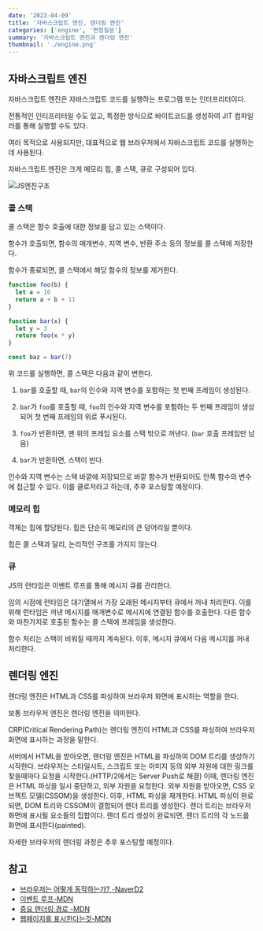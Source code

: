 ```yaml
---
date: '2023-04-09'
title: '자바스크립트 엔진, 렌더링 엔진'
categories: ['engine', '면접질문']
summary: '자바스크립트 엔진과 렌더링 엔진'
thumbnail: './engine.png'
---
```


## 자바스크립트 엔진

자바스크립트 엔진은 자바스크립트 코드를 실행하는 프로그램 또는 인터프리터이다.

전통적인 인티프리터일 수도 있고, 특정한 방식으로 바이트코드를 생성하여 JIT 컴파일러를 통해 실행할 수도 있다.

여러 목적으로 사용되지만, 대표적으로 웹 브라우저에서 자바스크립트 코드를 실행하는 데 사용된다.

자바스크립트 엔진은 크게 메모리 힙, 콜 스택, 큐로 구성되어 있다.

![JS엔진구조](https://developer.mozilla.org/en-US/docs/Web/JavaScript/Event_loop/the_javascript_runtime_environment_example.svg)

### 콜 스택

콜 스택은 함수 호출에 대한 정보를 담고 있는 스택이다.

함수가 호출되면, 함수의 매개변수, 지역 변수, 반환 주소 등의 정보를 콜 스택에 저장한다.

함수가 종료되면, 콜 스택에서 해당 함수의 정보를 제거한다.

```js
function foo(b) {
  let a = 10
  return a + b + 11
}

function bar(x) {
  let y = 3
  return foo(x * y)
}

const baz = bar(7)
```

위 코드를 실행하면, 콜 스택은 다음과 같이 변한다.

1. `bar`를 호출할 때, `bar`의 인수와 지역 변수를 포함하는 첫 번째 프레임이 생성된다.

2. `bar`가 `foo`를 호출할 때, `foo`의 인수와 지역 변수를 포함하는 두 번째 프레임이 생성되어 첫 번째 프레임의 위로 푸시된다.

3. `foo`가 반환하면, 맨 위의 프레임 요소를 스택 밖으로 꺼낸다. (`bar` 호출 프레임만 남음)

4. `bar`가 반환하면, 스택이 빈다.

인수와 지역 변수는 스택 바깥에 저장되므로 바깥 함수가 반환되어도 안쪽 함수의 변수에 접근할 수 있다. 이를 클로저라고 하는데, 추후 포스팅할 예정이다.

### 메모리 힙

객체는 힙에 할당된다. 힙은 단순히 메모리의 큰 덩어리일 뿐이다.

힙은 콜 스택과 달리, 논리적인 구조를 가지지 않는다.

### 큐

JS의 런타임은 이벤트 루프를 통해 메시지 큐를 관리한다.

임의 시점에 런타임은 대기열에서 가장 오래된 메시지부터 큐에서 꺼내 처리한다. 이를 위해 런타임은 꺼낸 메시지를 매개변수로 메시지에 연결된 함수를 호출한다. 다른 함수와 마찬가지로 호출된 함수는 콜 스택에 프레임을 생성한다.

함수 처리는 스택이 비워질 때까지 계속된다. 이후, 메시지 큐에서 다음 메시지를 꺼내 처리한다.

## 렌더링 엔진

렌더링 엔진은 HTML과 CSS를 파싱하여 브라우저 화면에 표시하는 역할을 한다.

보통 브라우저 엔진은 렌더링 엔진을 의미한다.

CRP(Critical Rendering Path)는 렌더링 엔진이 HTML과 CSS를 파싱하여 브라우저 화면에 표시하는 과정을 말한다.

서버에서 HTML을 받아오면, 렌더링 엔진은 HTML을 파싱하여 DOM 트리를 생성하기 시작한다. 브라우저는 스타일시트, 스크립트 또는 이미지 등의 외부 자원에 대한 링크를 찾을때마다 요청을 시작한다.(HTTP/2에서는 Server Push로 해결) 이때, 렌더링 엔진은 HTML 파싱을 일시 중단하고, 외부 자원을 요청한다. 외부 자원을 받아오면, CSS 오브젝트 모델(CSSOM)을 생성한다. 이후, HTML 파싱을 재개한다. HTML 파싱이 완료되면, DOM 트리와 CSSOM이 결합되어 렌더 트리를 생성한다. 렌더 트리는 브라우저 화면에 표시될 요소들의 집합이다. 렌더 트리 생성이 완료되면, 렌더 트리의 각 노드를 화면에 표시한다(painted).

자세한 브라우저의 렌더링 과정은 추후 포스팅할 예정이다.

## 참고

- [브라우저는 어떻게 동작하는가?
  -NaverD2](https://d2.naver.com/helloworld/59361)
- [이벤트 루프-MDN](https://developer.mozilla.org/ko/docs/Web/JavaScript/Event_loop)
- [중요 렌더링 경로
  -MDN](https://developer.mozilla.org/ko/docs/Web/Performance/Critical_rendering_path)
- [웹페이지를 표시한다는것-MDN](https://developer.mozilla.org/ko/docs/Web/Performance/How_browsers_work)
